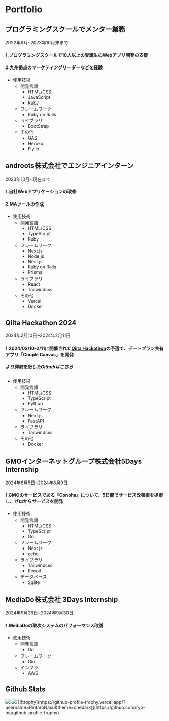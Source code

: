 # Portfolio  

## プログラミングスクールでメンター業務
2022年6月~2023年10月末まで　<br>
#### 1.プログラミングスクールで10人以上の受講生のWebアプリ開発の支援
#### 2.九州拠点のマーケティングリーダーなどを経験

  
  - 使用技術
    - 開発言語
      - HTML/CSS
      - JavaScript
      - Ruby
    - フレームワーク
      - Ruby on Rails
    - ライブラリ
      - BootStrap
    - その他
      - GAS
      - Heroku
      - Fly.io
  
## androots株式会社でエンジニアインターン
2023年10月~現在まで<br>
#### 1.自社Webアプリケーションの改修
#### 2.MAツールの作成

  
  - 使用技術
    - 開発言語  
      - HTML/CSS
      - TypeScript
      - Ruby
    - フレームワーク
      - Next.js
      - Node.js
      - Nest.js
      - Ruby on Rails
      - Prisma
    - ライブラリ
      - React
      - Tailwindcss
    - その他
      - Vercel
      - Docker    

## Qiita Hackathon 2024
2024年2月10日~2024年2月11日<br>
#### 1.2024/02/10-2/11に開催された[Qiita Hackathon](https://qiita.com/official-campaigns/hackathon/2024-first)の予選で、デートプラン共有アプリ「Couple Canvas」を開発<br>
##### より詳細を記したGithubは[こちら](https://github.com/orgs/strongest-community/repositories)
 
 - 使用技術
    - 開発言語
      - HTML/CSS
      - TypeScript
      - Python
    - フレームワーク
      - Next.js
      - FastAPI
    - ライブラリ
      - Tailwindcss
    - その他
      - Docker  
  
## GMOインターネットグループ株式会社5Days Internship
2024年8月5日~2024年8月9日<br>
#### 1.GMOのサービスである『Conoha』について、5日間でサービス改善案を提案し、ゼロからサービスを開発<br>
  - 使用技術
      - 開発言語
        - HTML/CSS
        - TypeScript
        - Go
      - フレームワーク
        - Next.js
        - echo
      - ライブラリ
        - Tailwindcss
        - Recoil
      - データベース
        - Sqlite     

## MediaDo株式会社 3Days Internship
2024年9月28日~2024年9月30日<br>
#### 1.MediaDoの取次システムのパフォーマンス改善<br>
 - 使用技術
      - 開発言語
        - Go
      - フレームワーク
        - Gin
      - インフラ
        - AWS       

  
## Github Stats
<img src="https://github-readme-stats.vercel.app/api?username=RintaroNasu&show_icons=true">
<img src="https://github-readme-stats.vercel.app/api/top-langs/?username=RintaroNasu&layout=compact">
[![trophy](https://github-profile-trophy.vercel.app/?username=RintaroNasu&theme=onedark)](https://github.com/ryo-ma/github-profile-trophy)

